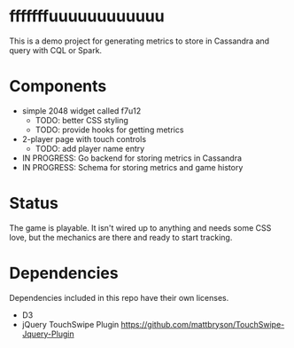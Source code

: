 fffffffuuuuuuuuuuuu
===================

This is a demo project for generating metrics to store in
Cassandra and query with CQL or Spark.

Components
==========

* simple 2048 widget called f7u12
    * TODO: better CSS styling
    * TODO: provide hooks for getting metrics
* 2-player page with touch controls
    * TODO: add player name entry
* IN PROGRESS: Go backend for storing metrics in Cassandra
* IN PROGRESS: Schema for storing metrics and game history

Status
======

The game is playable. It isn't wired up to anything and
needs some CSS love, but the mechanics are there and ready to start
tracking.

Dependencies
============

Dependencies included in this repo have their own licenses.

* D3
* jQuery TouchSwipe Plugin https://github.com/mattbryson/TouchSwipe-Jquery-Plugin

